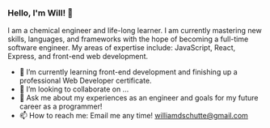 ### Hello, I'm Will! 👋

I am a chemical engineer and life-long learner. I am currently mastering new skills, languages, and
frameworks with the hope of becoming a full-time software engineer. My areas of expertise include: 
JavaScript, React, Express, and front-end web development.

- 🌱 I’m currently learning front-end development and finishing up a professional Web Developer certificate.
- 👯 I’m looking to collaborate on ...
- 💬 Ask me about my experiences as an engineer and goals for my future career as a programmer!
- 📫 How to reach me: Email me any time! <williamdschutte@gmail.com>
